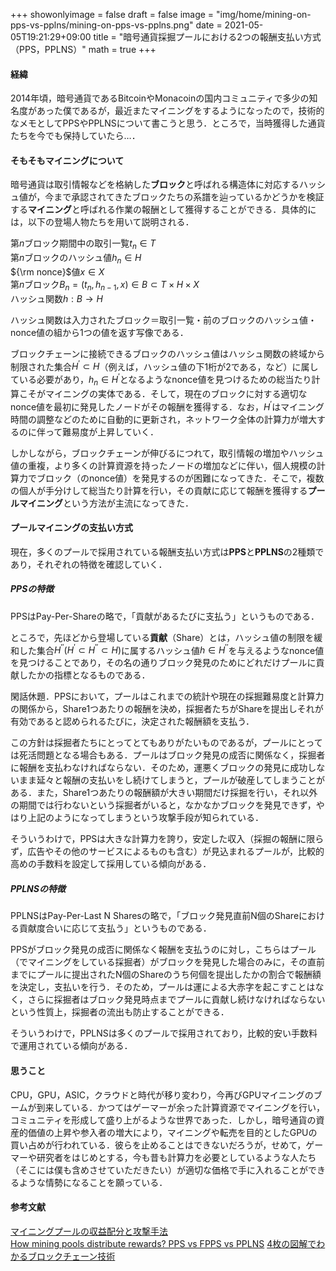 +++
showonlyimage = false
draft = false
image = "img/home/mining-on-pps-vs-pplns/mining-on-pps-vs-pplns.png"
date = 2021-05-05T19:21:29+09:00
title = "暗号通貨採掘プールにおける2つの報酬支払い方式（PPS，PPLNS）"
math = true
+++

<!--more-->

#### 経緯

2014年頃，暗号通貨であるBitcoinやMonacoinの国内コミュニティで多少の知名度があった僕であるが，最近またマイニングをするようになったので，技術的なメモとしてPPSやPPLNSについて書こうと思う．ところで，当時獲得した通貨たちを今でも保持していたら…．

#### そもそもマイニングについて

暗号通貨は取引情報などを格納した**ブロック**と呼ばれる構造体に対応するハッシュ値が，今まで承認されてきたブロックたちの系譜を辿っているかどうかを検証する**マイニング**と呼ばれる作業の報酬として獲得することができる．具体的には，以下の登場人物たちを用いて説明される．

第$n$ブロック期間中の取引一覧$t_n\in T$  
第$n$ブロックのハッシュ値$h_n\in H$  
${\rm nonce}$値$x\in X$  
第$n$ブロック$B_n=(t_n,h_{n-1},x)\in B\subset T\times H\times X$  
ハッシュ関数$h:B\rightarrow H$

ハッシュ関数は入力されたブロック＝取引一覧・前のブロックのハッシュ値・nonce値の組から1つの値を返す写像である．

ブロックチェーンに接続できるブロックのハッシュ値はハッシュ関数の終域から制限された集合$H^\prime\subset H$（例えば，ハッシュ値の下1桁が2である，など）に属している必要があり，$h_n\in H^\prime$となるようなnonce値を見つけるための総当たり計算こそがマイニングの実体である．そして，現在のブロックに対する適切なnonce値を最初に発見したノードがその報酬を獲得する．なお，$H^\prime$はマイニング時間の調整などのために自動的に更新され，ネットワーク全体の計算力が増大するのに伴って難易度が上昇していく．

しかしながら，ブロックチェーンが伸びるにつれて，取引情報の増加やハッシュ値の重複，より多くの計算資源を持ったノードの増加などに伴い，個人規模の計算力でブロック（のnonce値）を発見するのが困難になってきた．そこで，複数の個人が手分けして総当たり計算を行い，その貢献に応じて報酬を獲得する**プールマイニング**という方法が主流になってきた．

#### プールマイニングの支払い方式
現在，多くのプールで採用されている報酬支払い方式は**PPS**と**PPLNS**の2種類であり，それぞれの特徴を確認していく．

##### PPSの特徴
PPSはPay-Per-Shareの略で，「貢献があるたびに支払う」というものである．

ところで，先ほどから登場している**貢献**（Share）とは，ハッシュ値の制限を緩和した集合$H^{\prime\prime}(H^\prime\subset H^{\prime\prime}\subset H)$に属するハッシュ値$h\in H^{\prime\prime}$を与えるようなnonce値を見つけることであり，その名の通りブロック発見のためにどれだけプールに貢献したかの指標となるものである．

閑話休題．PPSにおいて，プールはこれまでの統計や現在の採掘難易度と計算力の関係から，Share1つあたりの報酬を決め，採掘者たちがShareを提出しそれが有効であると認められるたびに，決定された報酬額を支払う．

この方針は採掘者たちにとってとてもありがたいものであるが，プールにとっては死活問題となる場合もある．プールはブロック発見の成否に関係なく，採掘者に報酬を支払わなければならない．そのため，運悪くブロックの発見に成功しないまま延々と報酬の支払いをし続けてしまうと，プールが破産してしまうことがある．また，Share1つあたりの報酬額が大きい期間だけ採掘を行い，それ以外の期間では行わないという採掘者がいると，なかなかブロックを発見できず，やはり上記のようになってしまうという攻撃手段が知られている．

そういうわけで，PPSは大きな計算力を誇り，安定した収入（採掘の報酬に限らず，広告やその他のサービスによるものも含む）が見込まれるプールが，比較的高めの手数料を設定して採用している傾向がある．

##### PPLNSの特徴
PPLNSはPay-Per-Last N Sharesの略で，「ブロック発見直前N個のShareにおける貢献度合いに応じて支払う」というものである．

PPSがブロック発見の成否に関係なく報酬を支払うのに対し，こちらはプール（でマイニングをしている採掘者）がブロックを発見した場合のみに，その直前までにプールに提出されたN個のShareのうち何個を提出したかの割合で報酬額を決定し，支払いを行う．そのため，プールは運による大赤字を起こすことはなく，さらに採掘者はブロック発見時点までプールに貢献し続けなければならないという性質上，採掘者の流出も防止することができる．

そういうわけで，PPLNSは多くのプールで採用されており，比較的安い手数料で運用されている傾向がある．

#### 思うこと
CPU，GPU，ASIC，クラウドと時代が移り変わり，今再びGPUマイニングのブームが到来している．かつてはゲーマーが余った計算資源でマイニングを行い，コミュニティを形成して盛り上がるような世界であった．しかし，暗号通貨の資産的価値の上昇や参入者の増大により，マイニングや転売を目的としたGPUの買い占めが行われている．彼らを止めることはできないだろうが，せめて，ゲーマーや研究者をはじめとする，今も昔も計算力を必要としているような人たち（そこには僕も含めさせていただきたい）が適切な価格で手に入れることができるような情勢になることを願っている．

#### 参考文献
[マイニングプールの収益配分と攻撃手法](https://www.slideshare.net/mosa_siru/ss-88102219)  
[How mining pools distribute rewards? PPS vs FPPS vs PPLNS](https://www.nicehash.com/blog/post/how-mining-pools-distribute-rewards-pps-vs-fpps-vs-pplns)
[4枚の図解でわかるブロックチェーン技術](https://persol-tech-s.co.jp/corporate/security/article.html?id=69)